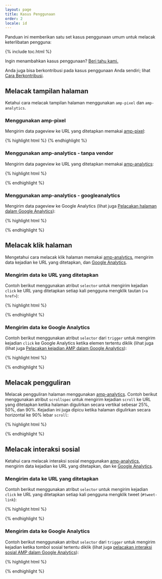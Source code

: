 ```yaml
---
layout: page
title: Kasus Penggunaan
order: 2
locale: id
---
```


Panduan ini memberikan satu set kasus penggunaan umum untuk melacak keterlibatan pengguna:

{% include toc.html %}

Ingin menambahkan kasus penggunaan? 
[Beri tahu kami.](https://github.com/ampproject/docs/issues/new)

Anda juga bisa berkontribusi pada kasus penggunaan Anda sendiri;
lihat [Cara Berkontribusi](https://www.ampproject.org/docs/support/contribute.html).

## Melacak tampilan halaman

Ketahui cara melacak tampilan halaman menggunakan `amp-pixel` dan `amp-analytics`. 

### Menggunakan amp-pixel

Mengirim data pageview ke URL yang ditetapkan memakai
[amp-pixel](/docs/reference/amp-pixel.html):

{% highlight html %}
<amp-pixel src="https://foo.com/pixel?"></amp-pixel>
{% endhighlight %}

### Menggunakan amp-analytics - tanpa vendor

Mengirim data pageview ke URL yang ditetapkan memakai
[amp-analytics](/docs/reference/extended/amp-analytics.html):

{% highlight html %}
<amp-analytics>
<script type="application/json">
{
  "requests": {
    "pageview": "https://example.com/analytics?url=${canonicalUrl}&title=${title}&acct=${account}"
  },
  "vars": {
    "account": "ABC123"
  },
  "triggers": {
    "trackPageview": {
      "on": "visible",
      "request": "pageview"
    }
  }
}
</script>
</amp-analytics>
{% endhighlight %}

### Menggunakan amp-analytics - googleanalytics

Mengirim data pageview ke Google Analytics
(lihat juga [Pelacakan halaman dalam Google Analytics](https://developers.google.com/analytics/devguides/collection/amp-analytics/#page_tracking)): 

{% highlight html %}
<amp-analytics type="googleanalytics" id="analytics1">
<script type="application/json">
{
  "vars": {
    "account": "UA-XXXXX-Y"  // Replace with your property ID.
  },
  "triggers": {
    "trackPageview": {  // Trigger names can be any string. trackPageview is not a required name.
      "on": "visible",
      "request": "pageview"
    }
  }
}
</script>
</amp-analytics>
{% endhighlight %}

## Melacak klik halaman

Mengetahui cara melacak klik halaman memakai
[amp-analytics](/docs/reference/extended/amp-analytics.html),
mengirim data kejadian ke URL yang ditetapkan, dan
[Google Analytics](https://developers.google.com/analytics/devguides/collection/amp-analytics/).

### Mengirim data ke URL yang ditetapkan

Contoh berikut menggunakan atribut `selector` untuk mengirim kejadian `click`
ke URL yang ditetapkan setiap kali pengguna mengklik tautan (`<a href>`):

{% highlight html %}
<amp-analytics>
<script type="application/json">
{
  "requests": {
    "event": "https://example.com/analytics?eid=${eventId}&elab=${eventLabel}&acct=${account}"
  },
  "vars": {
    "account": "ABC123"
  },
  "triggers": {
    "trackAnchorClicks": {
      "on": "click",
      "selector": "a",
      "request": "event",
      "vars": {
        "eventId": "42",
        "eventLabel": "clicked on a link"
      }
    }
  }
}
</script>
</amp-analytics>
{% endhighlight %}

### Mengirim data ke Google Analytics

Contoh berikut menggunakan atribut `selector` dari `trigger`
untuk mengirim kejadian `click` ke Google Analytics ketika elemen tertentu diklik
(lihat juga
(lihat juga [Pelacakan kejadian AMP dalam Google Analytics](https://developers.google.com/analytics/devguides/collection/amp-analytics/#event_tracking)):

{% highlight html %}
<amp-analytics type="googleanalytics" id="analytics3">
<script type="application/json">
{
  "vars": {
    "account": "UA-XXXXX-Y"  // Replace with your property ID.
  },
  "triggers": {
    "trackClickOnHeader" : {
      "on": "click",
      "selector": "#header",
      "request": "event",
      "vars": {
        "eventCategory": "ui-components",
        "eventAction": "header-click"
      }
    }
  }
}
</script>
</amp-analytics>
{% endhighlight %}

## Melacak pengguliran

Melacak pengguliran halaman menggunakan [amp-analytics](/docs/reference/extended/amp-analytics.html).
Contoh berikut menggunakan atribut `scrollspec` untuk mengirim kejadian `scroll`
ke URL yang ditetapkan ketika halaman digulirkan secara vertikal sebesar 25%, 50%, dan 90%.
Kejadian ini juga dipicu ketika halaman digulirkan secara horizontal
ke 90% lebar `scroll`:

{% highlight html %}
<amp-analytics>
<script type="application/json">
{
  "requests": {
    "event": "https://example.com/analytics?eid=${eventId}&elab=${eventLabel}&acct=${account}"
  },
  "vars": {
    "account": "ABC123"
  },
  "triggers": {
    "scrollPings": {
      "on": "scroll",
      "scrollSpec": {
        "verticalBoundaries": [25, 50, 90],
        "horizontalBoundaries": [90]
      }
    }
  }
}
</script>
</amp-analytics>
{% endhighlight %}

## Melacak interaksi sosial

Ketahui cara melacak interaksi sosial menggunakan
[amp-analytics](/docs/reference/extended/amp-analytics.html),
mengirim data kejadian ke URL yang ditetapkan, dan ke 
[Google Analytics](https://developers.google.com/analytics/devguides/collection/amp-analytics/).

### Mengirim data ke URL yang ditetapkan

Contoh berikut menggunakan atribut `selector` untuk mengirim kejadian `click`
ke URL yang ditetapkan setiap kali pengguna mengklik tweet (`#tweet-link`):

{% highlight html %}
<amp-analytics>
<script type="application/json">
{
  "requests": {
    "event": "https://example.com/analytics?eid=${eventId}&elab=${eventLabel}&acct=${account}"
  },
  "vars": {
    "account": "ABC123"
  },
  "triggers": {
    "trackClickOnTwitterLink": {
      "on": "click",
      "selector": "#tweet-link",
      "request": "event",
      "vars": {
        "eventId": "43",
        "eventLabel": "clicked on a tweet link"
      }
    }
  }
}
</script>
</amp-analytics>
{% endhighlight %}

### Mengirim data ke Google Analytics

Contoh berikut menggunakan atribut `selector` dari `trigger`
untuk mengirim kejadian ketika tombol sosial tertentu diklik
(lihat juga
[pelacakan interaksi sosial AMP dalam Google Analytics](https://developers.google.com/analytics/devguides/collection/amp-analytics/#social_interactions)):

{% highlight html %}
<amp-analytics type="googleanalytics" id="analytics4">
<script type="application/json">
{
  "vars": {
    "account": "UA-XXXXX-Y" // Replace with your property ID.
  },
  "triggers": {
    "trackClickOnTwitterLink" : {
      "on": "click",
      "selector": "#tweet-link",
      "request": "social",
      "vars": {
          "socialNetwork": "twitter",
          "socialAction": "tweet",
          "socialTarget": "https://www.examplepetstore.com"
      }
    }
  }
}
</script>
</amp-analytics>
{% endhighlight %}
